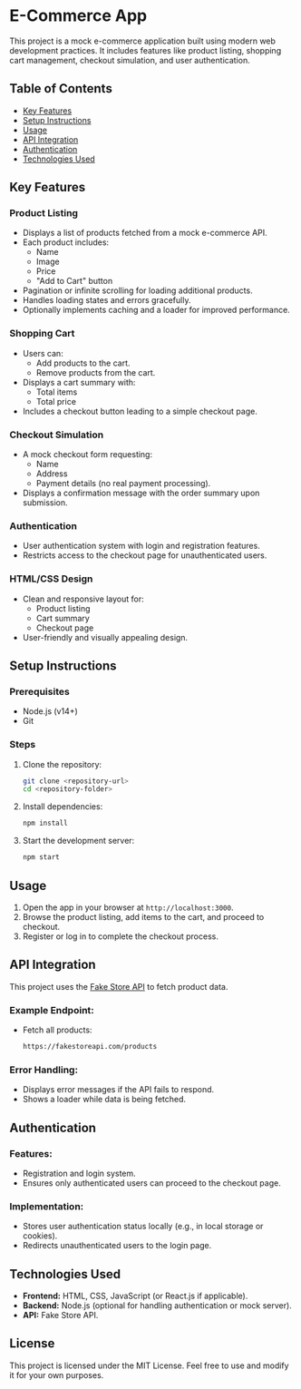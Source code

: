 # E-Commerce App

This project is a mock e-commerce application built using modern web development practices. It includes features like product listing, shopping cart management, checkout simulation, and user authentication.

## Table of Contents

- [Key Features](#key-features)
- [Setup Instructions](#setup-instructions)
- [Usage](#usage)
- [API Integration](#api-integration)
- [Authentication](#authentication)
- [Technologies Used](#technologies-used)

## Key Features

### Product Listing
- Displays a list of products fetched from a mock e-commerce API.
- Each product includes:
  - Name
  - Image
  - Price
  - "Add to Cart" button
- Pagination or infinite scrolling for loading additional products.
- Handles loading states and errors gracefully.
- Optionally implements caching and a loader for improved performance.

### Shopping Cart
- Users can:
  - Add products to the cart.
  - Remove products from the cart.
- Displays a cart summary with:
  - Total items
  - Total price
- Includes a checkout button leading to a simple checkout page.

### Checkout Simulation
- A mock checkout form requesting:
  - Name
  - Address
  - Payment details (no real payment processing).
- Displays a confirmation message with the order summary upon submission.

### Authentication
- User authentication system with login and registration features.
- Restricts access to the checkout page for unauthenticated users.

### HTML/CSS Design
- Clean and responsive layout for:
  - Product listing
  - Cart summary
  - Checkout page
- User-friendly and visually appealing design.

## Setup Instructions

### Prerequisites
- Node.js (v14+)
- Git

### Steps
1. Clone the repository:
   ```bash
   git clone <repository-url>
   cd <repository-folder>
   ```
2. Install dependencies:
   ```bash
   npm install
   ```
3. Start the development server:
   ```bash
   npm start
   ```

## Usage

1. Open the app in your browser at `http://localhost:3000`.
2. Browse the product listing, add items to the cart, and proceed to checkout.
3. Register or log in to complete the checkout process.

## API Integration

This project uses the [Fake Store API](https://fakestoreapi.com/docs) to fetch product data. 

### Example Endpoint:
- Fetch all products:
  ```bash
  https://fakestoreapi.com/products
  ```

### Error Handling:
- Displays error messages if the API fails to respond.
- Shows a loader while data is being fetched.

## Authentication

### Features:
- Registration and login system.
- Ensures only authenticated users can proceed to the checkout page.

### Implementation:
- Stores user authentication status locally (e.g., in local storage or cookies).
- Redirects unauthenticated users to the login page.

## Technologies Used

- **Frontend:** HTML, CSS, JavaScript (or React.js if applicable).
- **Backend:** Node.js (optional for handling authentication or mock server).
- **API:** Fake Store API.

## License

This project is licensed under the MIT License. Feel free to use and modify it for your own purposes.
